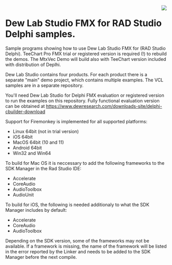 <a href="https://www.dewresearch.com/products/mtxvec/mtxvec-for-delphi-c-builder">
<img align="right" src="https://www.dewresearch.com/templates/yootheme/cache/mtxvex-icon-ef5151c5.png">
</a>  

# Dew Lab Studio FMX for RAD Studio Delphi samples.
  
Sample programs showing how to use Dew Lab Studio FMX for (RAD Studio Delphi). TeeChart Pro FMX trial or registered version is required (!) to rebuild the demos. The MtxVec Demo will build also with TeeChart version included with distribution of Deplhi. 

Dew Lab Studio contains four products. For each product there is a separate "main" demo project, which contains multiple examples. The VCL samples are in a separate repository. 

You'll need Dew Lab Studio for Delphi FMX evaluation or registered version to run the examples on this repository. Fully functional evaluation version can be obtained at https://www.dewresearch.com/downloads-site/delphi-cbuilder-download

Support for Firemonkey is implemented for all supported platforms:

* Linux 64bit (not in trial version)
* iOS 64bit
* MacOS 64bit (10 and 11)
* Android 64bit
* Win32 and Win64

To build for Mac OS it is neccessary to add the following frameworks to the SDK Manager 
in the Rad Studio IDE:

* Accelerate
* CoreAudio
* AudioToolbox
* AudioUnit

To build for iOS, the following is needed additionaly to what the SDK Manager includes by default:

* Accelerate
* CoreAudio
* AudioToolbox

Depending on the SDK version, some of the frameworks may not be available. If a framework is missing, the name
of the framework will be listed in the error reported by the Linker and needs to be added to the SDK Manager before
the next compile.


